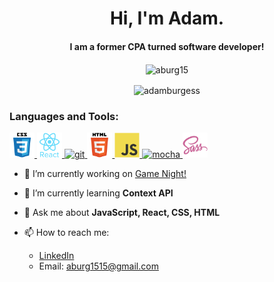 <h1 align="center">Hi, I'm Adam.</h1>
<h4 align="center">I am a former CPA turned software developer!</h4>

<p align="center"><img align="center" src="https://github-readme-stats.vercel.app/api?username=aburg15&show_icons=true&locale=en&theme=radical" alt="aburg15" /></p>

<p align="center"><img align="center" src="https://github-readme-stats.vercel.app/api/top-langs?username=aburg15&show_icons=true&locale=en&layout=compact" alt="adamburgess" /></p>


<h3 align="left">Languages and Tools:</h3>
<p align="left"> <a href="https://www.w3schools.com/css/" target="_blank"> <img src="https://raw.githubusercontent.com/devicons/devicon/master/icons/css3/css3-original-wordmark.svg" alt="css3" width="40" height="40"/> <a href="https://www.w3schools.com/react/" target="_blank"> <img src="https://raw.githubusercontent.com/devicons/devicon/master/icons/react/react-original-wordmark.svg" alt="react" width="40" height="40"/> </a><a href="https://git-scm.com/" target="_blank"> <img src="https://www.vectorlogo.zone/logos/git-scm/git-scm-icon.svg" alt="git" width="40" height="40"/> </a> <a href="https://www.w3.org/html/" target="_blank"> <img src="https://raw.githubusercontent.com/devicons/devicon/master/icons/html5/html5-original-wordmark.svg" alt="html5" width="40" height="40"/> </a> <a href="https://developer.mozilla.org/en-US/docs/Web/JavaScript" target="_blank"> <img src="https://raw.githubusercontent.com/devicons/devicon/master/icons/javascript/javascript-original.svg" alt="javascript" width="40" height="40"/> </a> <a href="https://mochajs.org" target="_blank"> <img src="https://www.vectorlogo.zone/logos/mochajs/mochajs-icon.svg" alt="mocha" width="40" height="40"/> </a><a href="https://sass-lang.com" target="_blank"> <img src="https://raw.githubusercontent.com/devicons/devicon/master/icons/sass/sass-original.svg" alt="sass" width="40" height="40"/> </a></p>

- 🔭  I’m currently working on [Game Night!](https://github.com/ccollums/gamenight) 

- 🌱  I’m currently learning **Context API**

- 💬  Ask me about **JavaScript, React, CSS, HTML**

- 📫  How to reach me: 
   - [LinkedIn](https://www.linkedin.com/in/burgess-adam/)
   - Email: aburg1515@gmail.com
